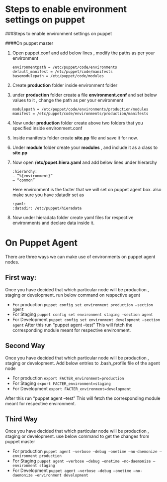 # Steps to enable environment settings on puppet
###Steps to enable environment settings on puppet

####On puppet master

1. Open puppet.conf and add below lines , modify the paths as per your environment
    ```
    environmentpath = /etc/puppet/code/environments
    default_manifest = /etc/puppet/code/manifests
    basemodulepath = /etc/puppet/code/modules
    ```
2. Create **production** folder inside environment folder
3. under **production** folder create a file **environment.conf** and set below values to it , change the path as per your environment
    ```
    modulepath = /etc/puppet/code/environments/production/modules
    manifest = /etc/puppet/code/environments/production/manifests
    ```
4. Now under **production** folder create above two folders that you specified inside environment.conf
5. Inside manifests folder create **site.pp** file and save it for now.
6. Under **module** folder create your **modules** , and include it as a class to **site.pp**
7. Now open **/etc/pupet.hiera.yaml** and add below lines under hierarchy
    ```
    :hierarchy:
    – “%{environment}”
    – “common”
    ```
    Here environment is the facter that we will set on puppet agent box.
also make sure you have :datadir set as
    ```
    :yaml:
    :datadir: /etc/puppet/hieradata
    ```

8. Now under hieradata folder create yaml files for respective environments and declare data inside it.
# On Puppet Agent
There are three ways we can make use of environments on puppet agent nodes.
## First way:
Once you have decided that which particular node will be production , staging or development.
run below command on respective agent
* For production
```puppet config set environment production –section agent```
* For Staging
```puppet config set environment staging –section agent```
* For Development
```puppet config set environment development –section agent```
After this run “puppet agent –test”
This will fetch the corresponding module meant for respective environment.

## Second Way
Once you have decided that which particular node will be production , staging or development.
Add below entries to .bash_profile file of the agent node
* For production
```export FACTER_environment=production```
* For Staging
```export FACTER_environment=staging```
* For Development
```export FACTER_environment=development```

After this run “puppet agent –test”
This will fetch the corresponding module meant for respective environment.

## Third Way
Once you have decided that which particular node will be production , staging or development.
use below command to get the changes from puppet master
* For production
```puppet agent –verbose –debug –onetime –no-daemonize –environment production```
* For Staging
```puppet agent –verbose –debug –onetime –no-daemonize –environment staging```
* For Development
```puppet agent –verbose –debug –onetime –no-daemonize –environment development```